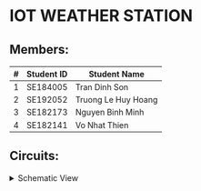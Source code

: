 # IOT WEATHER STATION

## Members:
| # | Student ID | Student Name        |
|---|------------|---------------------|
| 1 | SE184005   | Tran Dinh Son       |
| 2 | SE192052   | Truong Le Huy Hoang |
| 3 | SE182173   | Nguyen Binh Minh    |
| 4 | SE182141   | Vo Nhat Thien       |

## Circuits:
<details>
  <summary>Schematic View</summary>
  <figure>
    <img src="images/Weather_Station_ESP.jpg" alt="ESP8266">
    <figcaption>ESP8266</figcaption>
  </figure>
  <br>
  <figure>
    <img src="images/Weather_Station_Arduino.jpg" alt="Arduino">
    <figcaption>Arduino</figcaption>
  </figure>
  
</details>




